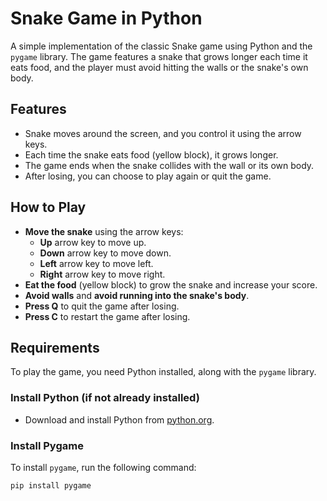 # Snake Game in Python

A simple implementation of the classic Snake game using Python and the `pygame` library. The game features a snake that grows longer each time it eats food, and the player must avoid hitting the walls or the snake's own body.

## Features

- Snake moves around the screen, and you control it using the arrow keys.
- Each time the snake eats food (yellow block), it grows longer.
- The game ends when the snake collides with the wall or its own body.
- After losing, you can choose to play again or quit the game.

## How to Play

- **Move the snake** using the arrow keys:
  - **Up** arrow key to move up.
  - **Down** arrow key to move down.
  - **Left** arrow key to move left.
  - **Right** arrow key to move right.
- **Eat the food** (yellow block) to grow the snake and increase your score.
- **Avoid walls** and **avoid running into the snake's body**.
- **Press Q** to quit the game after losing.
- **Press C** to restart the game after losing.

## Requirements

To play the game, you need Python installed, along with the `pygame` library.

### Install Python (if not already installed)

- Download and install Python from [python.org](https://www.python.org/downloads/).

### Install Pygame

To install `pygame`, run the following command:

```bash
pip install pygame
